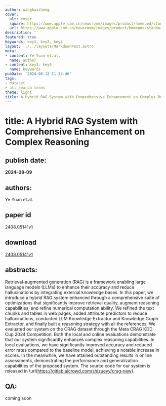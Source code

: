 ```yaml
---
author: wanghaisheng
cover:
  alt: cover
  square: https://www.apple.com.cn/newsroom/images/product/homepod/standard/Apple-HomePod-hero-230118_big.jpg.large_2x.jpg
  url: https://www.apple.com.cn/newsroom/images/product/homepod/standard/Apple-HomePod-hero-230118_big.jpg.large_2x.jpg
description: ''
featured: true
keywords: key1, key2, key3
layout: ../../layouts/MarkdownPost.astro
meta:
- content: Ye Yuan et.al.
  name: author
- content: key3, key4
  name: keywords
pubDate: '2024-08-12 11:32:46'
tags:
- dataset
- all search terms
theme: light
title: A Hybrid RAG System with Comprehensive Enhancement on Complex Reasoning
---
```


# title: A Hybrid RAG System with Comprehensive Enhancement on Complex Reasoning 
## publish date: 
**2024-08-09** 
## authors: 
  Ye Yuan et.al. 
## paper id
2408.05141v1
## download
[2408.05141v1](http://arxiv.org/abs/2408.05141v1)
## abstracts:
Retrieval-augmented generation (RAG) is a framework enabling large language models (LLMs) to enhance their accuracy and reduce hallucinations by integrating external knowledge bases. In this paper, we introduce a hybrid RAG system enhanced through a comprehensive suite of optimizations that significantly improve retrieval quality, augment reasoning capabilities, and refine numerical computation ability. We refined the text chunks and tables in web pages, added attribute predictors to reduce hallucinations, conducted LLM Knowledge Extractor and Knowledge Graph Extractor, and finally built a reasoning strategy with all the references. We evaluated our system on the CRAG dataset through the Meta CRAG KDD Cup 2024 Competition. Both the local and online evaluations demonstrate that our system significantly enhances complex reasoning capabilities. In local evaluations, we have significantly improved accuracy and reduced error rates compared to the baseline model, achieving a notable increase in scores. In the meanwhile, we have attained outstanding results in online assessments, demonstrating the performance and generalization capabilities of the proposed system. The source code for our system is released in \url{https://gitlab.aicrowd.com/shizueyy/crag-new}.
## QA:
coming soon
